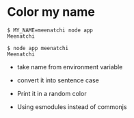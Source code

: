 # Color my name

```
$ MY_NAME=meenatchi node app
Meenatchi

$ node app meenatchi
Meenatchi
```

- take name from environment variable
- convert it into sentence case 
- Print it in a random color

- Using esmodules instead of commonjs
